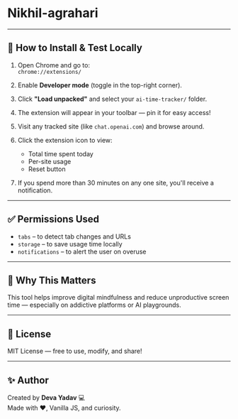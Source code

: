 # Nikhil-agrahari


---

## 🚀 How to Install & Test Locally

1. Open Chrome and go to:  
   `chrome://extensions/`

2. Enable **Developer mode** (toggle in the top-right corner).

3. Click **"Load unpacked"** and select your `ai-time-tracker/` folder.

4. The extension will appear in your toolbar — pin it for easy access!

5. Visit any tracked site (like `chat.openai.com`) and browse around.

6. Click the extension icon to view:
   - Total time spent today
   - Per-site usage
   - Reset button

7. If you spend more than 30 minutes on any one site, you'll receive a notification.

---

## ✅ Permissions Used

- `tabs` – to detect tab changes and URLs
- `storage` – to save usage time locally
- `notifications` – to alert the user on overuse

---

## 🧠 Why This Matters

This tool helps improve digital mindfulness and reduce unproductive screen time — especially on addictive platforms or AI playgrounds.

---

## 📜 License

MIT License — free to use, modify, and share!

---

## ✨ Author

Created by **Deva Yadav** 💻  
Made with ❤️, Vanilla JS, and curiosity.


